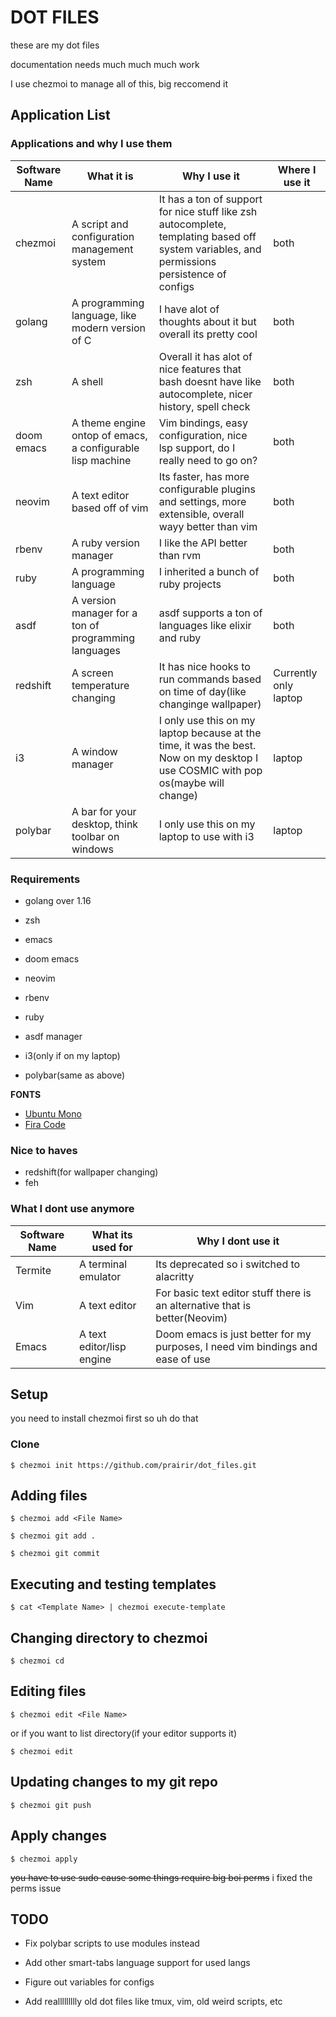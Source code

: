 # DOT FILES

these are my dot files

documentation needs much much much work

I use chezmoi to manage all of this, big reccomend it

## Application List

### Applications and why I use them

|Software Name| What it is | Why I use it | Where I use it|
--- | --- | --- | ---
|chezmoi|A script and configuration management system| It has a ton of support for nice stuff like zsh autocomplete, templating based off system variables, and permissions persistence of configs | both|
|golang|A programming language, like modern version of C| I have alot of thoughts about it but overall its pretty cool | both|
|zsh|A shell| Overall it has alot of nice features that bash doesnt have like autocomplete, nicer history, spell check | both|
|doom emacs|A theme engine ontop of emacs, a configurable lisp machine| Vim bindings, easy configuration, nice lsp support, do I really need to go on?| both|
|neovim|A text editor based off of vim| Its faster, has more configurable plugins and settings, more extensible, overall wayy better than vim | both|
|rbenv|A ruby version manager|I like the API better than rvm | both|
|ruby|A programming language|I inherited a bunch of ruby projects| both|
|asdf|A version manager for a ton of programming languages| asdf supports a ton of languages like elixir and ruby| both|
|redshift|A screen temperature changing| It has nice hooks to run commands based on time of day(like changinge wallpaper)| Currently only laptop|
|i3|A window manager| I only use this on my laptop because at the time, it was the best. Now on my desktop I use COSMIC with pop os(maybe will change) | laptop|
|polybar|A bar for your desktop, think toolbar on windows|I only use this on my laptop to use with i3 | laptop|

### Requirements
* golang over 1.16
* zsh
* emacs
* doom emacs
* neovim
* rbenv
* ruby
* asdf manager

* i3(only if on my laptop)
* polybar(same as above)

**FONTS**
* [Ubuntu Mono](https://github.com/ryanoasis/nerd-fonts/releases/download/v2.1.0/UbuntuMono.zip)
* [Fira Code](https://github.com/ryanoasis/nerd-fonts/releases/download/v2.1.0/FiraCode.zip)

### Nice to haves

* redshift(for wallpaper changing)
* feh

### What I dont use anymore

|Software Name | What its used for | Why I dont use it|
--- | --- | ---
|Termite|A terminal emulator|Its deprecated so i switched to alacritty|
|Vim|A text editor| For basic text editor stuff there is an alternative that is better(Neovim)|
|Emacs|A text editor/lisp engine| Doom emacs is just better for my purposes, I need vim bindings and ease of use|


## Setup

you need to install chezmoi first so uh do that

### Clone

```
$ chezmoi init https://github.com/prairir/dot_files.git
```

## Adding files

```
$ chezmoi add <File Name>

$ chezmoi git add .

$ chezmoi git commit
```

## Executing and testing templates

```
$ cat <Template Name> | chezmoi execute-template
```

## Changing directory to chezmoi

```
$ chezmoi cd
```

## Editing files

```
$ chezmoi edit <File Name>
```

or if you want to list directory(if your editor supports it)

```
$ chezmoi edit
```

## Updating changes to my git repo

```
$ chezmoi git push
```

## Apply changes

```
$ chezmoi apply
```

~~you have to use sudo cause some things require big boi perms~~
i fixed the perms issue


## TODO

* Fix polybar scripts to use modules instead

* Add other smart-tabs language support for used langs

* Figure out variables for configs

* Add reallllllllly old dot files like tmux, vim, old weird scripts, etc
